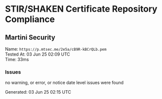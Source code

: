 # STIR/SHAKEN Certificate Repository Compliance

## Martini Security

Name: `https://p.mtsec.me/2e5a/cB9R-kBCrQLb.pem`\
Tested At: 03 Jun 25 02:09 UTC\
Time: 33ms

### Issues

no warning, or error, or notice date level issues were found

Generated: 03 Jun 25 02:15 UTC